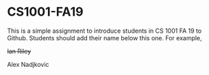 # CS1001-FA19
This is a simple assignment to introduce students in CS 1001 FA 19 to Github.
Students should add their name below this one. For example,

~~Ian Riley~~

Alex Nadjkovic
